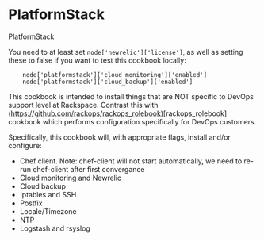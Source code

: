 PlatformStack
=============

PlatformStack

You need to at least set `node['newrelic']['license']`, as well as setting these to false if you want to test this cookbook locally:
```
    node['platformstack']['cloud_monitoring']['enabled']
    node['platformstack']['cloud_backup']['enabled']
```

This cookbook is intended to install things that are NOT specific to DevOps support level at Rackspace. Contrast this with (https://github.com/rackops/rackops_rolebook)[rackops_rolebook] cookbook which performs configuration specifically for DevOps customers.

Specifically, this cookbook will, with appropriate flags, install and/or configure:
- Chef client. Note: chef-client will not start automatically, we need to re-run chef-client after first convergance
- Cloud monitoring and Newrelic
- Cloud backup
- Iptables and SSH
- Postfix
- Locale/Timezone
- NTP
- Logstash and rsyslog

